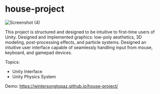 # house-project
![Screenshot (4)](https://github.com/Wintersongtopaz/house-project/assets/144738996/d7434808-b468-4c17-a315-ae5b5a54dcd1)

This project is structured and designed to be intuitive to first-time users of Unity.
Designed and implemented graphics: low-poly aesthetics, 3D modeling, post-processing effects, and particle systems.
Designed an intuitive user interface capable of seamlessly handling input from mouse, keyboard, and gamepad devices.

Topics:
- Unity Interface
- Unity Physics System

Demo:  https://wintersongtopaz.github.io/house-project/
